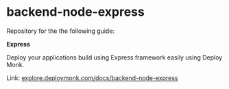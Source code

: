 # backend-node-express

Repository for the the following guide:

**Express**

Deploy your applications build using Express framework easily using Deploy Monk.

Link: [explore.deploymonk.com/docs/backend-node-express](https://explore.deploymonk.com/docs/backend-node-express)
